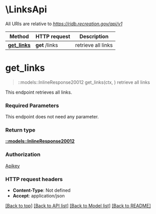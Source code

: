 # \LinksApi

All URIs are relative to *https://ridb.recreation.gov/api/v1*

Method | HTTP request | Description
------------- | ------------- | -------------
[**get_links**](LinksApi.md#get_links) | **get** /links | retrieve all links


# **get_links**
> ::models::InlineResponse20012 get_links(ctx, )
retrieve all links

This endpoint retrieves all links.

### Required Parameters
This endpoint does not need any parameter.

### Return type

[**::models::InlineResponse20012**](inline_response_200_12.md)

### Authorization

[Apikey](../README.md#Apikey)

### HTTP request headers

 - **Content-Type**: Not defined
 - **Accept**: application/json

[[Back to top]](#) [[Back to API list]](../README.md#documentation-for-api-endpoints) [[Back to Model list]](../README.md#documentation-for-models) [[Back to README]](../README.md)

